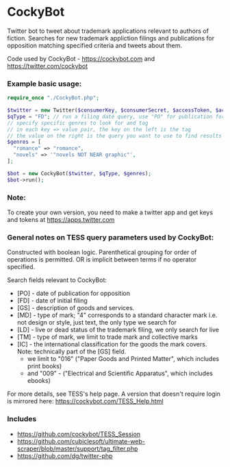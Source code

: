 # CockyBot
Twitter bot to tweet about trademark applications relevant to authors of fiction.
Searches for new trademark appliction filings and publications for opposition matching specified criteria and tweets about them.

Code used by CockyBot - https://cockybot.com and https://twitter.com/cockybot

### Example basic usage:

```php
require_once "./CockyBot.php";

$twitter = new Twitter($consumerKey, $consumerSecret, $accessToken, $accessTokenSecret);
$qType = "FD"; // run a filing date query, use "PO" for publication for opposition
// specify specific genres to look for and tag
// in each key => value pair, the key on the left is the tag
// the value on the right is the query you want to use to find results for that tag
$genres = [
  "romance" => "romance",
  "novels" => '"novels NOT NEAR graphic"',
];

$bot = new CockyBot($twitter, $qType, $genres);
$bot->run();
```
### Note: 
To create your own version, you need to make a twitter app and get keys and tokens at https://apps.twitter.com

### General notes on TESS query parameters used by CockyBot:
Constructed with boolean logic. 
Parenthetical grouping for order of operations is permitted.
OR is implicit between terms if no operator specified.

Search fields relevant to CockyBot:
- [PO] - date of publication for opposition
- [FD] - date of initial filing
- [GS] - description of goods and services.
- [MD] - type of mark; "4" corresponds to a standard character mark
 		  i.e. not design or style, just text, the only type we search for
- [LD] - live or dead status of the trademark filing, we only search for live
- [TM] - type of mark, we limit to trade mark and collective marks
- [IC] - the international classification for the goods the mark covers.  Note: technically part of the [GS] field.
 	- we limit to "016" ("Paper Goods and Printed Matter", which includes print books)
 	- and "009" - ("Electrical and Scientific Apparatus", which includes ebooks)

For more details, see TESS's help page.  A version that doesn't require login is mirrored here: https://cockybot.com/TESS_Help.html 

### Includes
- https://github.com/cockybot/TESS_Session
- https://github.com/cubiclesoft/ultimate-web-scraper/blob/master/support/tag_filter.php
- https://github.com/dg/twitter-php
